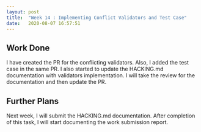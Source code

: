```yaml
---
layout: post
title:  "Week 14 : Implementing Conflict Validators and Test Case"
date:   2020-08-07 16:57:51
---
```


## Work Done
I have created the PR for the conflicting validators. Also, I added the test case in the same PR. I also started to update the HACKING.md documentation with validators implementation. I will take the review for the documentation and then update the PR.

## Further Plans
Next week, I will submit the HACKING.md documentation. After completion of this task, I will start documenting the work submission report. 
